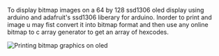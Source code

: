 To display bitmap images on a 64 by 128 ssd1306 oled display using arduino and adafruit's ssd1306 liberary for arduino. Inorder to print and image u may fist convert it into bitmap format and then use any online bitmap to c array generator to get an array of hexcodes.


![Printing bitmap graphics on oled ](https://github.com/user-attachments/assets/37c5f892-91a6-4ad3-ad6f-1f798ab7f481)
